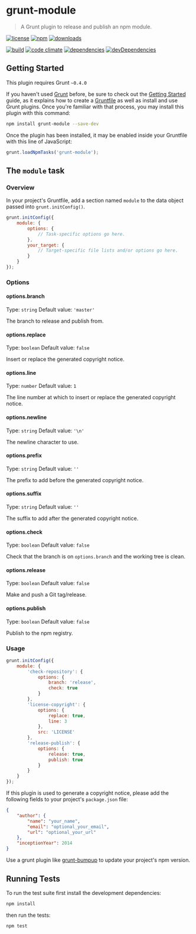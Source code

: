 # grunt-module

> A Grunt plugin to release and publish an npm module.

[![license](http://img.shields.io/badge/license-MIT-blue.svg?style=flat)](https://raw.githubusercontent.com/clebert/grunt-module/master/LICENSE)
[![npm](http://img.shields.io/npm/v/grunt-module.svg?style=flat)](https://www.npmjs.org/package/grunt-module)
[![downloads](http://img.shields.io/npm/dm/grunt-module.svg?style=flat)](https://www.npmjs.org/package/grunt-module)

[![build](http://img.shields.io/travis/clebert/grunt-module/master.svg?style=flat)](https://travis-ci.org/clebert/grunt-module)
[![code climate](http://img.shields.io/codeclimate/github/clebert/grunt-module.svg?style=flat)](https://codeclimate.com/github/clebert/grunt-module)
[![dependencies](http://img.shields.io/david/clebert/grunt-module.svg?style=flat)](https://david-dm.org/clebert/grunt-module#info=dependencies&view=table)
[![devDependencies](http://img.shields.io/david/dev/clebert/grunt-module.svg?style=flat)](https://david-dm.org/clebert/grunt-module#info=devDependencies&view=table)

## Getting Started

This plugin requires Grunt `~0.4.0`

If you haven't used [Grunt](http://gruntjs.com/) before, be sure to check out the [Getting Started](http://gruntjs.com/getting-started) guide, as it explains how to create a [Gruntfile](http://gruntjs.com/sample-gruntfile) as well as install and use Grunt plugins. Once you're familiar with that process, you may install this plugin with this command:

```sh
npm install grunt-module --save-dev
```

Once the plugin has been installed, it may be enabled inside your Gruntfile with this line of JavaScript:

```javascript
grunt.loadNpmTasks('grunt-module');
```

## The `module` task

### Overview

In your project's Gruntfile, add a section named `module` to the data object passed into `grunt.initConfig()`.

```javascript
grunt.initConfig({
    module: {
        options: {
            // Task-specific options go here.
        },
        your_target: {
            // Target-specific file lists and/or options go here.
        }
    }
});
```

### Options

#### options.branch

Type: `string`
Default value: `'master'`

The branch to release and publish from.

#### options.replace

Type: `boolean`
Default value: `false`

Insert or replace the generated copyright notice.

#### options.line

Type: `number`
Default value: `1`

The line number at which to insert or replace the generated copyright notice.

#### options.newline

Type: `string`
Default value: `'\n'`

The newline character to use.

#### options.prefix

Type: `string`
Default value: `''`

The prefix to add before the generated copyright notice.

#### options.suffix

Type: `string`
Default value: `''`

The suffix to add after the generated copyright notice.

#### options.check

Type: `boolean`
Default value: `false`

Check that the branch is on `options.branch` and the working tree is clean.

#### options.release

Type: `boolean`
Default value: `false`

Make and push a Git tag/release.

#### options.publish

Type: `boolean`
Default value: `false`

Publish to the npm registry.

### Usage

```javascript
grunt.initConfig({
    module: {
        'check-repository': {
            options: {
                branch: 'release',
                check: true
            }
        },
        'license-copyright': {
            options: {
                replace: true,
                line: 3
            },
            src: 'LICENSE'
        },
        'release-publish': {
            options: {
                release: true,
                publish: true
            }
        }
    }
});
```

If this plugin is used to generate a copyright notice, please add the following fields to your project's `package.json` file:

```json
{
    "author": {
        "name": "your_name",
        "email": "optional_your_email",
        "url": "optional_your_url"
    },
    "inceptionYear": 2014
}
```

Use a grunt plugin like [grunt-bumpup](https://github.com/Darsain/grunt-bumpup) to update your project's npm version.

## Running Tests

To run the test suite first install the development dependencies:

```sh
npm install
```

then run the tests:

```sh
npm test
```
